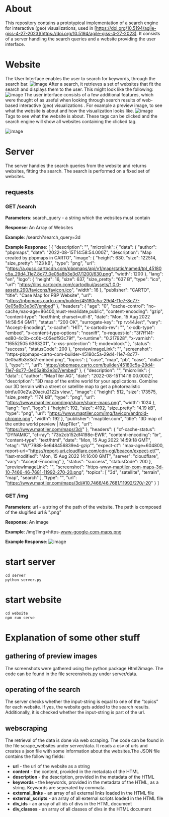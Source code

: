 
# About
This repository contains a prototypical implementation of a search engine for interactive (geo) visualizations, used in [https://doi.org/10.5194/agile-giss-4-27-2023](https://doi.org/10.5194/agile-giss-4-27-2023). It consists of a server handling the search queries and a website providing the user interface. 

# Website
The User Interface enables the user to search for keywords, through the search bar.
![image](https://user-images.githubusercontent.com/46593824/232992149-62121c0d-9909-4564-bea2-df8394b2f586.png)
After a search, it retrieves a set of websites that fit the search and displays them to the user. This might look like the following:
![image](https://user-images.githubusercontent.com/46593824/232753562-1a2b7d58-d06d-4043-a38c-8fdec4a3a34e.png)
The user interface consists of a few additional features, which were thought of as useful when looking through search results of web-based interactive (geo) visualizations . For example a preview image, to see what the website is about and how the visualization looks like.
![image](https://user-images.githubusercontent.com/46593824/232756622-04d417b2-28f1-4311-bba0-f56fa1781cf9.png)
Tags to see what the website is about. These tags can be clicked and the search engine will show all websites containing the clicked tag. 

![image](https://user-images.githubusercontent.com/46593824/232756986-6e27db97-b6fd-4f73-8fe0-f578e0e6b449.png)

# Server 
The server handles the search queries from the website and returns websites, fitting the search. The search is performed on a fixed set of websites. 
## requests

### GET /search
**Parameters**:
search_query - a string which the websites must contain 

**Response**: 
An Array of Websites 

**Example**:
/search?search_query=3d

**Example Response**:
[
  {
    "description": "",
    "microlink": {
      "data": {
        "author": "pbpmaps",
        "date": "2022-08-15T14:58:54.000Z",
        "description": "Map created by pbpmaps in CARTO",
        "image": {
          "height": 630,
          "size": 122514,
          "size_pretty": "123 kB",
          "type": "png",
          "url": "https://a.gusc.cartocdn.com/pbpmaps/api/v1/map/static/named/tpl_45180c5a_29d4_11e7_8c77_0e05a8b3e3d7/1200/630.png",
          "width": 1200
        },
        "lang": "en",
        "logo": {
          "height": 16,
          "size": 637,
          "size_pretty": "637 B",
          "type": "ico",
          "url": "https://libs.cartocdn.com/cartodbui/assets/1.0.0-assets.290/favicons/favicon.ico",
          "width": 16
        },
        "publisher": "CARTO",
        "title": "Case Map for PBP Website",
        "url": "https://pbpmaps.carto.com/builder/45180c5a-29d4-11e7-8c77-0e05a8b3e3d7/embed"
      },
      "headers": {
        "age": "0",
        "cache-control": "no-cache,max-age=86400,must-revalidate,public",
        "content-encoding": "gzip",
        "content-type": "text/html; charset=utf-8",
        "date": "Mon, 15 Aug 2022 14:58:54 GMT",
        "status": "200 OK",
        "surrogate-key": "rp rv:44Je/t",
        "vary": "Accept-Encoding",
        "x-cache": "HIT",
        "x-cartodb-rev": "",
        "x-cdb-type": "embed",
        "x-content-type-options": "nosniff",
        "x-request-id": "3f7ff141-ed80-4c0b-cc6b-c05edf93c79f",
        "x-runtime": "0.217928",
        "x-varnish": "16552505 6363201",
        "x-xss-protection": "1; mode=block"
      },
      "status": "success",
      "statusCode": 200
    },
    "previewImageLink": "",
    "screenshot": "https-pbpmaps-carto-com-builder-45180c5a-29d4-11e7-8c77-0e05a8b3e3d7-embed.png",
    "topics": [
      "case",
      "map",
      "pb",
      "case",
      "dollar"
    ],
    "type": "",
    "url": "https://pbpmaps.carto.com/builder/45180c5a-29d4-11e7-8c77-0e05a8b3e3d7/embed"
  },
  {
    "description": "",
    "microlink": {
      "data": {
        "author": "MapTiler AG",
        "date": "2022-08-15T14:16:00.000Z",
        "description": "3D map of the entire world for your applications. Combine our 3D terrain with a street or satellite map to get a photorealistic bird\u00e2\u20ac\u2122s view.",
        "image": {
          "height": 512,
          "size": 173575,
          "size_pretty": "174 kB",
          "type": "png",
          "url": "https://www.maptiler.com/img/share/share-maps.png",
          "width": 1024
        },
        "lang": "en",
        "logo": {
          "height": 192,
          "size": 4192,
          "size_pretty": "4.19 kB",
          "type": "png",
          "url": "https://www.maptiler.com/img/favicon/android-chrome.png",
          "width": 192
        },
        "publisher": "maptiler.com",
        "title": "3D map of the entire world preview | MapTiler",
        "url": "https://www.maptiler.com/maps/3d/"
      },
      "headers": {
        "cf-cache-status": "DYNAMIC",
        "cf-ray": "73b2cb152df4198e-EWR",
        "content-encoding": "br",
        "content-type": "text/html",
        "date": "Mon, 15 Aug 2022 14:59:18 GMT",
        "etag": "W/\"7988-5e648456839e4-gzip\"",
        "expect-ct": "max-age=604800, report-uri=\"https://report-uri.cloudflare.com/cdn-cgi/beacon/expect-ct\"",
        "last-modified": "Mon, 15 Aug 2022 14:16:00 GMT",
        "server": "cloudflare",
        "vary": "Accept-Encoding"
      },
      "status": "success",
      "statusCode": 200
    },
    "previewImageLink": "",
    "screenshot": "https-www-maptiler-com-maps-3d-10-7466-46-7681-11992-270-20.png",
    "topics": [
      "3d",
      "satellite",
      "terrain",
      "map",
      "search"
    ],
    "type": "",
    "url": "https://www.maptiler.com/maps/3d/#10.7466/46.7681/11992/270/-20"
  }
]
### GET /img
**Parameters**:
url - a string of the path of the website. The path is composed of the slugified url & ".png" 

**Response**:
An image 

**Example**:
/img?img=https-www-google-com-maps.png

**Example Response**:
![image](https://user-images.githubusercontent.com/46593824/233049777-26c25cfb-5a34-4c55-9865-6fb288f2979e.png)

# start server

```
cd server 
python server.py 
```

# start website 

```
cd website
npm run serve
```

# Explanation of some other stuff
## gathering of preview images
The screenshots were gathered using the python package Html2image. The code can be found in the file screenshots.py under server/data.
## operating of the search
The server checks whether the input-string is equal to one of the “topics” for each website. If yes, the website gets added to the search results. Additionally, it is checked whether the input-string is part of the url. 
## webscraping
The retrieval of the data is done via web scraping. The code can be found in the file scrape_websites under server/data. It reads a csv of urls and creates a json file with some information about the websites.The JSON file contains the following fields:
* **url** - the url of the website as a string
* **content** - the content, provided in the metadata of the HTML 
* **description** - the description, provided in the metadata of the HTML 
* **keywords** - the keywords, provided in the metadata of the HTML, as a string. Keywords are seperated by commata.
* **external_links** - an array of all external links loaded in the HTML file
* **external_scripts** - an array of all external scripts loaded in the HTML file
* **div_ids** - an array of all ids of divs in the HTML document
* **div_classes** - an array of all classes of divs in the HTML document

